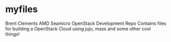 myfiles
=======
Brent Clements AMD Seamicro OpenStack Development Repo
Contains files for building a OpenStack Cloud using juju, mass and some other cool things!


